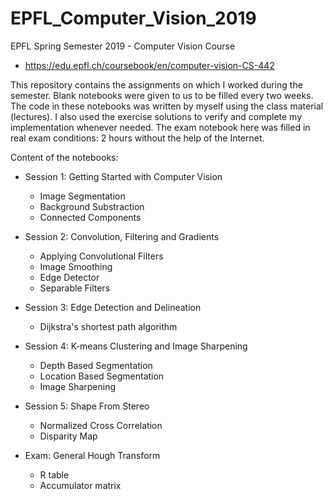 # EPFL_Computer_Vision_2019
EPFL Spring Semester 2019 - Computer Vision Course

- https://edu.epfl.ch/coursebook/en/computer-vision-CS-442

This repository contains the assignments on which I worked during the semester.
Blank notebooks were given to us to be filled every two weeks. The code in these
notebooks was written by myself using the class material (lectures).
I also used the exercise solutions to verify and complete my implementation
whenever needed. The exam notebook here was filled in real exam conditions:
2 hours without the help of the Internet.

Content of the notebooks:

- Session 1: Getting Started with Computer Vision
  - Image Segmentation
  - Background Substraction
  - Connected Components

- Session 2: Convolution, Filtering and Gradients
  - Applying Convolutional Filters
  - Image Smoothing
  - Edge Detector
  - Separable Filters

- Session 3: Edge Detection and Delineation
  - Dijkstra's shortest path algorithm

- Session 4: K-means Clustering and Image Sharpening
  - Depth Based Segmentation
  - Location Based Segmentation
  - Image Sharpening

- Session 5: Shape From Stereo
  - Normalized Cross Correlation
  - Disparity Map

- Exam: General Hough Transform
  - R table
  - Accumulator matrix
